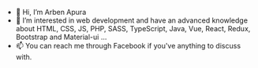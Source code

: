 - 👋 Hi, I’m Arben Apura
- 👀 I’m interested in web development and have an advanced knowledge about HTML, CSS, JS, PHP, SASS, TypeScript, Java, Vue, React, Redux, Bootstrap and Material-ui ...
- 📫 You can reach me through Facebook if you've anything to discuss with.
